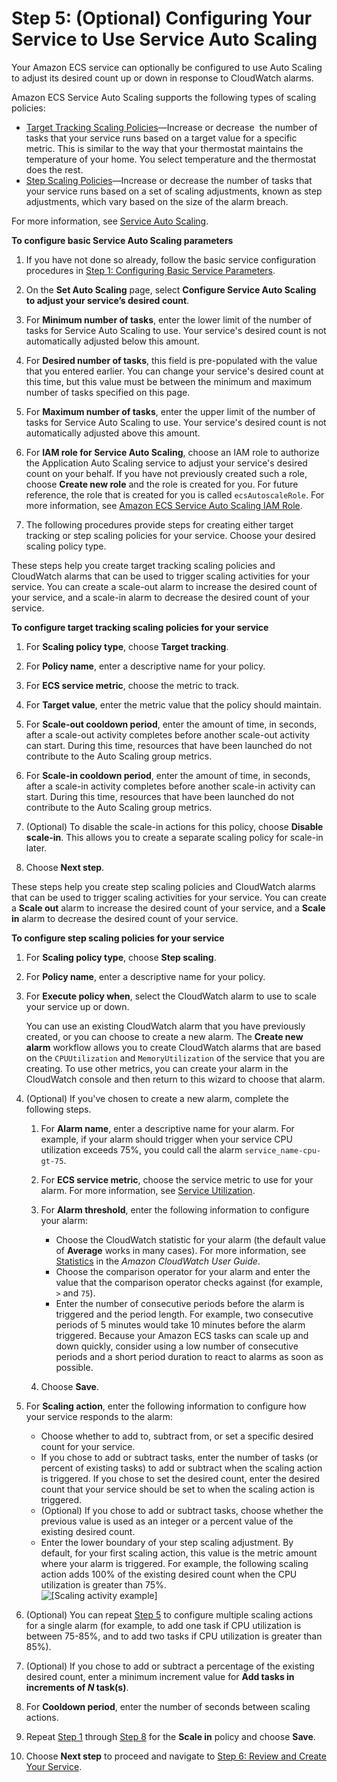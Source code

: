 # Step 5: \(Optional\) Configuring Your Service to Use Service Auto Scaling<a name="service-configure-auto-scaling"></a>

Your Amazon ECS service can optionally be configured to use Auto Scaling to adjust its desired count up or down in response to CloudWatch alarms\. 

Amazon ECS Service Auto Scaling supports the following types of scaling policies:
+ [Target Tracking Scaling Policies](service-autoscaling-targettracking.md)—Increase or decrease  the number of tasks that your service runs based on a target value for a specific metric\. This is similar to the way that your thermostat maintains the temperature of your home\. You select temperature and the thermostat does the rest\.
+ [Step Scaling Policies](service-autoscaling-stepscaling.md)—Increase or decrease the number of tasks that your service runs based on a set of scaling adjustments, known as step adjustments, which vary based on the size of the alarm breach\.

For more information, see [Service Auto Scaling](service-auto-scaling.md)\.

**To configure basic Service Auto Scaling parameters**

1. If you have not done so already, follow the basic service configuration procedures in [Step 1: Configuring Basic Service Parameters](basic-service-params.md)\.

1. On the **Set Auto Scaling** page, select **Configure Service Auto Scaling to adjust your service’s desired count**\.

1. For **Minimum number of tasks**, enter the lower limit of the number of tasks for Service Auto Scaling to use\. Your service's desired count is not automatically adjusted below this amount\.

1. For **Desired number of tasks**, this field is pre\-populated with the value that you entered earlier\. You can change your service's desired count at this time, but this value must be between the minimum and maximum number of tasks specified on this page\.

1. For **Maximum number of tasks**, enter the upper limit of the number of tasks for Service Auto Scaling to use\. Your service's desired count is not automatically adjusted above this amount\.

1. For **IAM role for Service Auto Scaling**, choose an IAM role to authorize the Application Auto Scaling service to adjust your service's desired count on your behalf\. If you have not previously created such a role, choose **Create new role** and the role is created for you\. For future reference, the role that is created for you is called `ecsAutoscaleRole`\. For more information, see [Amazon ECS Service Auto Scaling IAM Role](autoscale_IAM_role.md)\.

1. The following procedures provide steps for creating either target tracking or step scaling policies for your service\. Choose your desired scaling policy type\.

These steps help you create target tracking scaling policies and CloudWatch alarms that can be used to trigger scaling activities for your service\. You can create a scale\-out alarm to increase the desired count of your service, and a scale\-in alarm to decrease the desired count of your service\.

**To configure target tracking scaling policies for your service**

1. For **Scaling policy type**, choose **Target tracking**\.

1. For **Policy name**, enter a descriptive name for your policy\.

1. For **ECS service metric**, choose the metric to track\.

1. For **Target value**, enter the metric value that the policy should maintain\.

1. For **Scale\-out cooldown period**, enter the amount of time, in seconds, after a scale\-out activity completes before another scale\-out activity can start\. During this time, resources that have been launched do not contribute to the Auto Scaling group metrics\.

1. For **Scale\-in cooldown period**, enter the amount of time, in seconds, after a scale\-in activity completes before another scale\-in activity can start\. During this time, resources that have been launched do not contribute to the Auto Scaling group metrics\.

1. \(Optional\) To disable the scale\-in actions for this policy, choose **Disable scale\-in**\. This allows you to create a separate scaling policy for scale\-in later\.

1. Choose **Next step**\.

These steps help you create step scaling policies and CloudWatch alarms that can be used to trigger scaling activities for your service\. You can create a **Scale out** alarm to increase the desired count of your service, and a **Scale in** alarm to decrease the desired count of your service\.

**To configure step scaling policies for your service**

1. <a name="policy-name-step"></a>For **Scaling policy type**, choose **Step scaling**\.

1. For **Policy name**, enter a descriptive name for your policy\.

1. For **Execute policy when**, select the CloudWatch alarm to use to scale your service up or down\.

   You can use an existing CloudWatch alarm that you have previously created, or you can choose to create a new alarm\. The **Create new alarm** workflow allows you to create CloudWatch alarms that are based on the `CPUUtilization` and `MemoryUtilization` of the service that you are creating\. To use other metrics, you can create your alarm in the CloudWatch console and then return to this wizard to choose that alarm\.

1. \(Optional\) If you've chosen to create a new alarm, complete the following steps\.

   1. For **Alarm name**, enter a descriptive name for your alarm\. For example, if your alarm should trigger when your service CPU utilization exceeds 75%, you could call the alarm `service_name-cpu-gt-75`\.

   1. For **ECS service metric**, choose the service metric to use for your alarm\. For more information, see [Service Utilization](cloudwatch-metrics.md#service_utilization)\.

   1. For **Alarm threshold**, enter the following information to configure your alarm:
      + Choose the CloudWatch statistic for your alarm \(the default value of **Average** works in many cases\)\. For more information, see [Statistics](https://docs.aws.amazon.com/AmazonCloudWatch/latest/monitoring/cloudwatch_concepts.html#Statistic) in the *Amazon CloudWatch User Guide*\.
      + Choose the comparison operator for your alarm and enter the value that the comparison operator checks against \(for example, `>` and `75`\)\.
      + Enter the number of consecutive periods before the alarm is triggered and the period length\. For example, two consecutive periods of 5 minutes would take 10 minutes before the alarm triggered\. Because your Amazon ECS tasks can scale up and down quickly, consider using a low number of consecutive periods and a short period duration to react to alarms as soon as possible\.

   1. Choose **Save**\.

1. <a name="scaling-action-step-adjustment"></a>For **Scaling action**, enter the following information to configure how your service responds to the alarm:
   + Choose whether to add to, subtract from, or set a specific desired count for your service\.
   + If you chose to add or subtract tasks, enter the number of tasks \(or percent of existing tasks\) to add or subtract when the scaling action is triggered\. If you chose to set the desired count, enter the desired count that your service should be set to when the scaling action is triggered\. 
   + \(Optional\) If you chose to add or subtract tasks, choose whether the previous value is used as an integer or a percent value of the existing desired count\.
   + Enter the lower boundary of your step scaling adjustment\. By default, for your first scaling action, this value is the metric amount where your alarm is triggered\. For example, the following scaling action adds 100% of the existing desired count when the CPU utilization is greater than 75%\.  
![\[Scaling activity example\]](http://docs.aws.amazon.com/AmazonECS/latest/developerguide/images/scaling-activity.png)

1. \(Optional\) You can repeat [Step 5](#scaling-action-step-adjustment) to configure multiple scaling actions for a single alarm \(for example, to add one task if CPU utilization is between 75\-85%, and to add two tasks if CPU utilization is greater than 85%\)\.

1. \(Optional\) If you chose to add or subtract a percentage of the existing desired count, enter a minimum increment value for **Add tasks in increments of *N* task\(s\)**\.

1. <a name="cooldown-period-step"></a>For **Cooldown period**, enter the number of seconds between scaling actions\.

1. Repeat [Step 1](#policy-name-step) through [Step 8](#cooldown-period-step) for the **Scale in** policy and choose **Save**\.

1. Choose **Next step** to proceed and navigate to [Step 6: Review and Create Your Service](create-service-review.md)\.